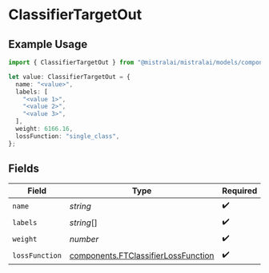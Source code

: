 # ClassifierTargetOut

## Example Usage

```typescript
import { ClassifierTargetOut } from "@mistralai/mistralai/models/components";

let value: ClassifierTargetOut = {
  name: "<value>",
  labels: [
    "<value 1>",
    "<value 2>",
    "<value 3>",
  ],
  weight: 6166.16,
  lossFunction: "single_class",
};
```

## Fields

| Field                                                                                      | Type                                                                                       | Required                                                                                   | Description                                                                                |
| ------------------------------------------------------------------------------------------ | ------------------------------------------------------------------------------------------ | ------------------------------------------------------------------------------------------ | ------------------------------------------------------------------------------------------ |
| `name`                                                                                     | *string*                                                                                   | :heavy_check_mark:                                                                         | N/A                                                                                        |
| `labels`                                                                                   | *string*[]                                                                                 | :heavy_check_mark:                                                                         | N/A                                                                                        |
| `weight`                                                                                   | *number*                                                                                   | :heavy_check_mark:                                                                         | N/A                                                                                        |
| `lossFunction`                                                                             | [components.FTClassifierLossFunction](../../models/components/ftclassifierlossfunction.md) | :heavy_check_mark:                                                                         | N/A                                                                                        |